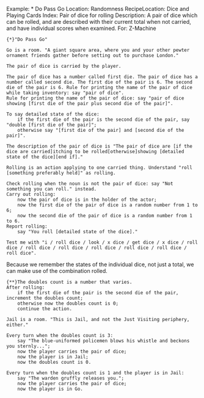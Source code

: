 Example: * Do Pass Go
Location: Randomness
RecipeLocation: Dice and Playing Cards
Index: Pair of dice for rolling
Description: A pair of dice which can be rolled, and are described with their current total when not carried, and have individual scores when examined.
For: Z-Machine

  

``` inform7
{*}"Do Pass Go"

Go is a room. "A giant square area, where you and your other pewter ornament friends gather before setting out to purchase London."

The pair of dice is carried by the player.

The pair of dice has a number called first die. The pair of dice has a number called second die. The first die of the pair is 6. The second die of the pair is 6. Rule for printing the name of the pair of dice while taking inventory: say "pair of dice".
Rule for printing the name of the pair of dice: say "pair of dice showing [first die of the pair plus second die of the pair]".

To say detailed state of the dice:
	if the first die of the pair is the second die of the pair, say "double [first die of the pair]";
	otherwise say "[first die of the pair] and [second die of the pair]".

The description of the pair of dice is "The pair of dice are [if the dice are carried]itching to be rolled[otherwise]showing [detailed state of the dice][end if]."

Rolling is an action applying to one carried thing. Understand "roll [something preferably held]" as rolling.

Check rolling when the noun is not the pair of dice: say "Not something you can roll." instead.
Carry out rolling:
	now the pair of dice is in the holder of the actor;
	now the first die of the pair of dice is a random number from 1 to 6;
	now the second die of the pair of dice is a random number from 1 to 6.
Report rolling:
	say "You roll [detailed state of the dice]."

Test me with "i / roll dice / look / x dice / get dice / x dice / roll dice / roll dice / roll dice / roll dice / roll dice / roll dice / roll dice".
```

  
Because we remember the states of the individual dice, not just a total, we can make use of the combination rolled.

  

``` inform7
{**}The doubles count is a number that varies.
After rolling:
	if the first die of the pair is the second die of the pair, increment the doubles count;
	otherwise now the doubles count is 0;
	continue the action.

Jail is a room. "This is Jail, and not the Just Visiting periphery, either."

Every turn when the doubles count is 3:
	say "The blue-uniformed policemen blows his whistle and beckons you sternly...";
	now the player carries the pair of dice;
	now the player is in Jail;
	now the doubles count is 0.

Every turn when the doubles count is 1 and the player is in Jail:
	say "The warden gruffly releases you.";
	now the player carries the pair of dice;
	now the player is in Go.
```

